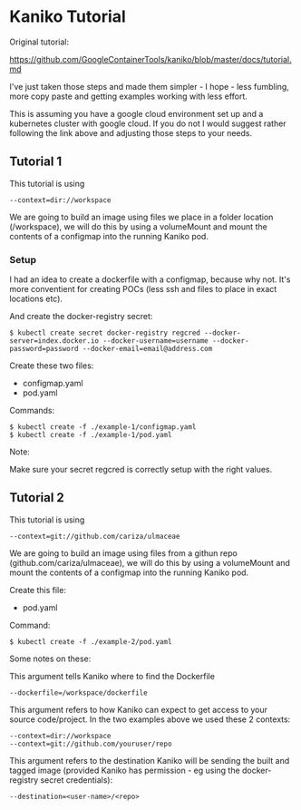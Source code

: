 # Kaniko Tutorial

Original tutorial:

https://github.com/GoogleContainerTools/kaniko/blob/master/docs/tutorial.md

I've just taken those steps and made them simpler - I hope - less fumbling, more copy paste and getting examples working with less effort.

This is assuming you have a google cloud environment set up and a kubernetes cluster with google cloud. If you do not I would suggest rather following the link above and adjusting those steps to your needs.

## Tutorial 1

This tutorial is using

    --context=dir://workspace

We are going to build an image using files we place in a folder location (/workspace), we will do this by using a volumeMount and mount the contents of a configmap into the running Kaniko pod.

### Setup

I had an idea to create a dockerfile with a configmap, because why not. It's more conventient for creating POCs (less ssh and files to place in exact locations etc).

And create the docker-registry secret:

    $ kubectl create secret docker-registry regcred --docker-server=index.docker.io --docker-username=username --docker-password=password --docker-email=email@address.com

Create these two files:
- configmap.yaml
- pod.yaml

Commands:

    $ kubectl create -f ./example-1/configmap.yaml
    $ kubectl create -f ./example-1/pod.yaml

Note:

Make sure your secret regcred is correctly setup with the right values.


## Tutorial 2

This tutorial is using

    --context=git://github.com/cariza/ulmaceae

We are going to build an image using files from a githun repo (github.com/cariza/ulmaceae), we will do this by using a volumeMount and mount the contents of a configmap into the running Kaniko pod.


Create this file:

- pod.yaml

Command:

    $ kubectl create -f ./example-2/pod.yaml

Some notes on these:

This argument tells Kaniko where to find the Dockerfile

    --dockerfile=/workspace/dockerfile

This argument refers to how Kaniko can expect to get access to your source code/project. In the two examples above we used these 2 contexts:

    --context=dir://workspace
    --context=git://github.com/youruser/repo

This argument refers to the destination Kaniko will be sending the built and tagged image (provided Kaniko has permission - eg using the docker-registry secret credentials):

    --destination=<user-name>/<repo>